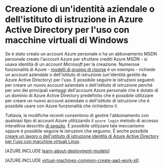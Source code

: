 <properties
   pageTitle="Creare un'identità aziendale o dell'istituto di istruzione in AAD | Microsoft Azure"
   description="Informazioni su come creare un'identità aziendale o dell'istituto di istruzione in Azure Active Directory da utilizzare con le macchine virtuali di Windows."
   services="virtual-machines-windows"
   documentationCenter=""
   authors="squillace"
   manager="timlt"
   editor=""
   tags="azure-service-management,azure-resource-manager"/>

<tags
   ms.service="virtual-machines-windows"
   ms.devlang="na"
   ms.topic="article"
   ms.tgt_pltfrm="vm-windows"
   ms.workload="infrastructure"
   ms.date="08/23/2016"
   ms.author="rasquill"/>

# <a name="creating-a-work-or-school-identity-in-azure-active-directory-to-use-with-windows-vms"></a>Creazione di un'identità aziendale o dell'istituto di istruzione in Azure Active Directory per l'uso con macchine virtuali di Windows

Se è stato creato un account Azure personale o ha un abbonamento MSDN personale creato l'account Azure per sfruttare crediti Azure MSDN - si usava identità di un *account Microsoft* per la creazione. Numerose funzionalità di Azure - [modelli di gruppo di risorse](../azure-resource-manager/resource-group-overview.md) è un esempio - richiede un account aziendale o dell'istituto di istruzione (un'identità gestite da Azure Active Directory) per l'uso. È possibile seguire le istruzioni seguenti per creare un nuovo account aziendale o dell'istituto di istruzione perché per uno dei principali vantaggi dell'account Azure personale che è dotato di un dominio di Azure Active Directory predefinito che è possibile utilizzare per creare un nuovo account aziendale o dell'istituto di istruzione che è possibile usare con Azure funzionalità che richiedono il.

Tuttavia, le modifiche recenti consentono di gestire l'abbonamento con qualsiasi tipo di account Azure utilizzando il `azure login` metodo di accesso interattiva descritto [di seguito](../xplat-cli-connect.md). È possibile utilizzare tale meccanismo oppure è possibile seguire le istruzioni che seguono. È anche possibile [creare un lavoro o dell'istituto di istruzione identità di Azure Active Directory per l'uso con macchine virtuali Linux](virtual-machines-linux-create-aad-work-id.md).

[AZURE.INCLUDE [learn-about-deployment-models](../../includes/learn-about-deployment-models-both-include.md)]

[AZURE.INCLUDE [virtual-machines-common-create-aad-work-id](../../includes/virtual-machines-common-create-aad-work-id.md)]
